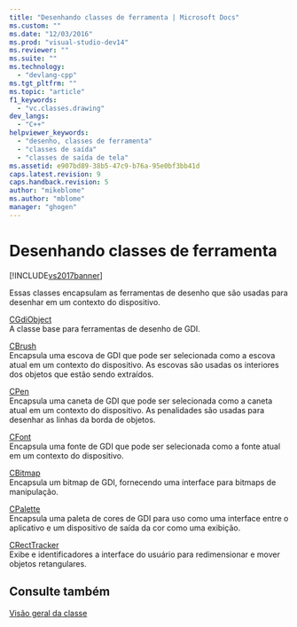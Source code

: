 ```yaml
---
title: "Desenhando classes de ferramenta | Microsoft Docs"
ms.custom: ""
ms.date: "12/03/2016"
ms.prod: "visual-studio-dev14"
ms.reviewer: ""
ms.suite: ""
ms.technology: 
  - "devlang-cpp"
ms.tgt_pltfrm: ""
ms.topic: "article"
f1_keywords: 
  - "vc.classes.drawing"
dev_langs: 
  - "C++"
helpviewer_keywords: 
  - "desenho, classes de ferramenta"
  - "classes de saída"
  - "classes de saída de tela"
ms.assetid: e907bd89-38b5-47c9-b76a-95e0bf3bb41d
caps.latest.revision: 9
caps.handback.revision: 5
author: "mikeblome"
ms.author: "mblome"
manager: "ghogen"
---
```

# Desenhando classes de ferramenta
[!INCLUDE[vs2017banner](../assembler/inline/includes/vs2017banner.md)]

Essas classes encapsulam as ferramentas de desenho que são usadas para desenhar em um contexto do dispositivo.  
  
 [CGdiObject](../mfc/reference/cgdiobject-class.md)  
 A classe base para ferramentas de desenho de GDI.  
  
 [CBrush](../mfc/reference/cbrush-class.md)  
 Encapsula uma escova de GDI que pode ser selecionada como a escova atual em um contexto do dispositivo.  As escovas são usadas os interiores dos objetos que estão sendo extraídos.  
  
 [CPen](../Topic/CPen%20Class.md)  
 Encapsula uma caneta de GDI que pode ser selecionada como a caneta atual em um contexto do dispositivo.  As penalidades são usadas para desenhar as linhas da borda de objetos.  
  
 [CFont](../mfc/reference/cfont-class.md)  
 Encapsula uma fonte de GDI que pode ser selecionada como a fonte atual em um contexto do dispositivo.  
  
 [CBitmap](../mfc/reference/cbitmap-class.md)  
 Encapsula um bitmap de GDI, fornecendo uma interface para bitmaps de manipulação.  
  
 [CPalette](../mfc/reference/cpalette-class.md)  
 Encapsula uma paleta de cores de GDI para uso como uma interface entre o aplicativo e um dispositivo de saída da cor como uma exibição.  
  
 [CRectTracker](../mfc/reference/crecttracker-class.md)  
 Exibe e identificadores a interface do usuário para redimensionar e mover objetos retangulares.  
  
## Consulte também  
 [Visão geral da classe](../mfc/class-library-overview.md)
